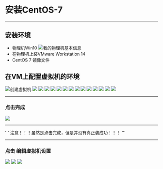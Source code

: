 # 安装CentOS-7

***
## 安装环境
* 物理机Win10
![我的物理机基本信息](https://github.com/Harrdy2018/Practice-in-Oracle/blob/master/Pictures/win10.jpg)
* 在物理机上装VMware Workstation 14
* CentOS 7 镜像文件

## 在VM上配置虚拟机的环境
![创建虚拟机](https://github.com/Harrdy2018/Practice-in-Oracle/blob/master/Pictures/mVM.jpg)
![](https://github.com/Harrdy2018/Practice-in-Oracle/blob/master/Pictures/2.png)
![](https://github.com/Harrdy2018/Practice-in-Oracle/blob/master/Pictures/3.png)
![](https://github.com/Harrdy2018/Practice-in-Oracle/blob/master/Pictures/4.png)
![](https://github.com/Harrdy2018/Practice-in-Oracle/blob/master/Pictures/5.png)
![](https://github.com/Harrdy2018/Practice-in-Oracle/blob/master/Pictures/6.png)
![](https://github.com/Harrdy2018/Practice-in-Oracle/blob/master/Pictures/7.png)
![](https://github.com/Harrdy2018/Practice-in-Oracle/blob/master/Pictures/8.png)
![](https://github.com/Harrdy2018/Practice-in-Oracle/blob/master/Pictures/9.png)
![](https://github.com/Harrdy2018/Practice-in-Oracle/blob/master/Pictures/10.png)
![](https://github.com/Harrdy2018/Practice-in-Oracle/blob/master/Pictures/11.png)
![](https://github.com/Harrdy2018/Practice-in-Oracle/blob/master/Pictures/12.png)
![](https://github.com/Harrdy2018/Practice-in-Oracle/blob/master/Pictures/13.png)
![](https://github.com/Harrdy2018/Practice-in-Oracle/blob/master/Pictures/14.png)
![](https://github.com/Harrdy2018/Practice-in-Oracle/blob/master/Pictures/15.png)

***
### 点击完成
![](https://github.com/Harrdy2018/Practice-in-Oracle/blob/master/Pictures/16.png)
***
'''
注意！！！虽然是点击完成，但是并没有真正装成功！！！
'''
 
***
### 点击  编辑虚拟机设置
![](https://github.com/Harrdy2018/Practice-in-Oracle/blob/master/Pictures/17.png)
![](https://github.com/Harrdy2018/Practice-in-Oracle/blob/master/Pictures/18.png)
![](https://github.com/Harrdy2018/Practice-in-Oracle/blob/master/Pictures/19.png)
